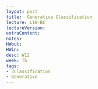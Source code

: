 ```yaml
---
layout: post
title:  Generative Classification
lecture: L18-BC
lectureVersion: 
extraContent: 
notes:
HWout: 
HWin: 
desc: W12
week: Th
tags:
- 3Classification
- Generative
---
```

